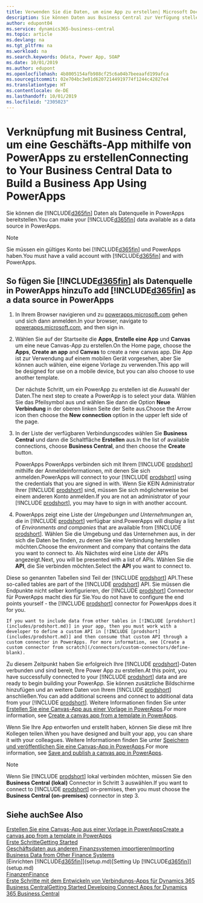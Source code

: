 ```yaml
---
title: Verwenden Sie die Daten, um eine App zu erstellen| Microsoft Docs
description: Sie können Daten aus Business Central zur Verfügung stellen und eine OData URL Ihrer Webdienste festlegen, um eine Geschäfts-App mithilfe von PowerApps zu erstellen.
author: edupont04
ms.service: dynamics365-business-central
ms.topic: article
ms.devlang: na
ms.tgt_pltfrm: na
ms.workload: na
ms.search.keywords: Odata, Power App, SOAP
ms.date: 10/01/2019
ms.author: edupont
ms.openlocfilehash: 4b8005154afb988cf25c6a04b7beeaafd199afca
ms.sourcegitcommit: 02e704bc3e01d62072144919774f1244c42827e4
ms.translationtype: HT
ms.contentlocale: de-DE
ms.lasthandoff: 10/01/2019
ms.locfileid: "2305023"
---
```

# <a name="connecting-to-your-business-central-data-to-build-a-business-app-using-powerapps"></a><span data-ttu-id="9792a-103">Verknüpfung mit Business Central, um eine Geschäfts-App mithilfe von PowerApps zu erstellen</span><span class="sxs-lookup"><span data-stu-id="9792a-103">Connecting to Your Business Central Data to Build a Business App Using PowerApps</span></span>
<span data-ttu-id="9792a-104">Sie können die [!INCLUDE[d365fin](includes/d365fin_md.md)] Daten als Datenquelle in PowerApps bereitstellen.</span><span class="sxs-lookup"><span data-stu-id="9792a-104">You can make your [!INCLUDE[d365fin](includes/d365fin_md.md)] data available as a data source in PowerApps.</span></span>  

> [!NOTE]  
>   <span data-ttu-id="9792a-105">Sie müssen ein gültiges Konto bei [!INCLUDE[d365fin](includes/d365fin_md.md)] und PowerApps haben.</span><span class="sxs-lookup"><span data-stu-id="9792a-105">You must have a valid account with [!INCLUDE[d365fin](includes/d365fin_md.md)] and with PowerApps.</span></span>  

## <a name="to-add-included365finincludesd365fin_mdmd-as-a-data-source-in-powerapps"></a><span data-ttu-id="9792a-106">So fügen Sie [!INCLUDE[d365fin](includes/d365fin_md.md)] als Datenquelle in PowerApps hinzu</span><span class="sxs-lookup"><span data-stu-id="9792a-106">To add [!INCLUDE[d365fin](includes/d365fin_md.md)] as a data source in PowerApps</span></span>
1. <span data-ttu-id="9792a-107">In Ihrem Browser navigieren und zu [powerapps.microsoft.com](https://powerapps.microsoft.com/en-us/) gehen und sich dann anmelden.</span><span class="sxs-lookup"><span data-stu-id="9792a-107">In your browser, navigate to [powerapps.microsoft.com](https://powerapps.microsoft.com/en-us/), and then sign in.</span></span>
2. <span data-ttu-id="9792a-108">Wählen Sie auf der Startseite die **Apps**, **Erstelle eine App** und **Canvas** um eine neue Canvas-App zu erstellen.</span><span class="sxs-lookup"><span data-stu-id="9792a-108">On the Home page, choose the **Apps**, **Create an app** and **Canvas** to create a new canvas app.</span></span> <span data-ttu-id="9792a-109">Die App ist zur Verwendung auf einem mobilen Gerät vorgesehen, aber Sie können auch wählen, eine eigene Vorlage zu verwenden.</span><span class="sxs-lookup"><span data-stu-id="9792a-109">This app will be designed for use on a mobile device, but you can also choose to use another template.</span></span>

    <span data-ttu-id="9792a-110">Der nächste Schritt, um ein PowerApp zu erstellen ist die Auswahl der Daten.</span><span class="sxs-lookup"><span data-stu-id="9792a-110">The next step to create a PowerApp is to select your data.</span></span> <span data-ttu-id="9792a-111">Wählen Sie das Pfeilsymbol aus und wählen Sie dann die Option **Neue Verbindung** in der oberen linken Seite der Seite aus.</span><span class="sxs-lookup"><span data-stu-id="9792a-111">Choose the Arrow icon then choose the **New connection** option in the upper left side of the page.</span></span>
3. <span data-ttu-id="9792a-112">In der Liste der verfügbaren Verbindungscodes wählen Sie **Business Central** und dann die Schaltfläche **Erstellen** aus.</span><span class="sxs-lookup"><span data-stu-id="9792a-112">In the list of available connections, choose **Business Central**, and then choose the **Create** button.</span></span>

    <span data-ttu-id="9792a-113">PowerApps PowerApps verbinden sich mit Ihrem [!INCLUDE [prodshort](includes/prodshort.md)] mithilfe der Anmeldeinformationen, mit denen Sie sich anmelden.</span><span class="sxs-lookup"><span data-stu-id="9792a-113">PowerApps will connect to your [!INCLUDE [prodshort](includes/prodshort.md)] using the credentials that you are signed in with.</span></span> <span data-ttu-id="9792a-114">Wenn Sie KEIN Administrator Ihrer [!INCLUDE [prodshort](includes/prodshort.md)] sind, müssen Sie sich möglicherweise bei einem anderen Konto anmelden.</span><span class="sxs-lookup"><span data-stu-id="9792a-114">If you are not an administrator of your [!INCLUDE [prodshort](includes/prodshort.md)], you may have to sign in with another account.</span></span>  

4.  <span data-ttu-id="9792a-115">PowerApps zeigt eine Liste der *Umgebungen und Unternehmungen* an, die in [!INCLUDE [prodshort](includes/prodshort.md)] verfügbar sind.</span><span class="sxs-lookup"><span data-stu-id="9792a-115">PowerApps will display a list of *Environments and companies* that are available from [!INCLUDE [prodshort](includes/prodshort.md)].</span></span> <span data-ttu-id="9792a-116">Wählen Sie die Umgebung und das Unternehmen aus, in der sich die Daten be finden, zu denen Sie eine Verbindung herstellen möchten.</span><span class="sxs-lookup"><span data-stu-id="9792a-116">Choose the environment and company that contains the data you want to connect to.</span></span> <span data-ttu-id="9792a-117">Als Nächstes wird eine Liste der APIs angezeigt.</span><span class="sxs-lookup"><span data-stu-id="9792a-117">Next, you will be presented with a list of APIs.</span></span> <span data-ttu-id="9792a-118">Wählen Sie die **API**, die Sie verbinden möchten.</span><span class="sxs-lookup"><span data-stu-id="9792a-118">Select the **API** you want to connect to.</span></span>

<span data-ttu-id="9792a-119">Diese so genannten Tabellen sind Teil der [!INCLUDE [prodshort](includes/prodshort.md)] API.</span><span class="sxs-lookup"><span data-stu-id="9792a-119">These so-called tables are part of the [!INCLUDE [prodshort](includes/prodshort.md)] API.</span></span> <span data-ttu-id="9792a-120">Sie müssen die Endpunkte nicht selber konfigurieren, der [!INCLUDE [prodshort](includes/prodshort.md)] Connector für PowerApps macht dies für Sie.</span><span class="sxs-lookup"><span data-stu-id="9792a-120">You do not have to configure the end points yourself - the [!INCLUDE [prodshort](includes/prodshort.md)] connector for PowerApps does it for you.</span></span>  

    If you want to include data from other tables in [!INCLUDE [prodshort](includes/prodshort.md)] in your app, then you must work with a developer to define a custom API in [!INCLUDE [prodshort](includes/prodshort.md)] and then consume that custom API through a custom connector in PowerApps. For more information, see [Create a custom connector from scratch](/connectors/custom-connectors/define-blank).  

<span data-ttu-id="9792a-121">Zu diesem Zeitpunkt haben Sie erfolgreich Ihre [!INCLUDE [prodshort](includes/prodshort.md)]-Daten verbunden und sind bereit, Ihre Power App zu erstellen.</span><span class="sxs-lookup"><span data-stu-id="9792a-121">At this point, you have successfully connected to your [!INCLUDE [prodshort](includes/prodshort.md)] data and are ready to begin building your PowerApp.</span></span> <span data-ttu-id="9792a-122">Sie können zusätzliche Bildschirme hinzufügen und an weitere Daten von Ihrem [!INCLUDE [prodshort](includes/prodshort.md)] anschließen.</span><span class="sxs-lookup"><span data-stu-id="9792a-122">You can add additional screens and connect to additional data from your [!INCLUDE [prodshort](includes/prodshort.md)].</span></span> <span data-ttu-id="9792a-123">Weitere Informationen finden Sie unter [Erstellen Sie eine Canvas-App aus einer Vorlage in PowerApps](/powerapps/maker/canvas-apps/get-started-test-drive).</span><span class="sxs-lookup"><span data-stu-id="9792a-123">For more information, see [Create a canvas app from a template in PowerApps](/powerapps/maker/canvas-apps/get-started-test-drive).</span></span>  

<span data-ttu-id="9792a-124">Wenn Sie Ihre App entworfen und erstellt haben, können Sie diese mit Ihre Kollegen teilen.</span><span class="sxs-lookup"><span data-stu-id="9792a-124">When you have designed and built your app, you can share it with your colleagues.</span></span> <span data-ttu-id="9792a-125">Weitere Informationen finden Sie unter [Speichern und veröffentlichen Sie eine Canvas-App in PowerApps](/powerapps/maker/canvas-apps/save-publish-app).</span><span class="sxs-lookup"><span data-stu-id="9792a-125">For more information, see [Save and publish a canvas app in PowerApps](/powerapps/maker/canvas-apps/save-publish-app).</span></span>  

> [!NOTE]
> <span data-ttu-id="9792a-126">Wenn Sie [!INCLUDE [prodshort](includes/prodshort.md)] lokal verbinden möchten, müssen Sie den **Business Central (lokal)** Connector in Schritt 3 auswählen.</span><span class="sxs-lookup"><span data-stu-id="9792a-126">If you want to connect to [!INCLUDE [prodshort](includes/prodshort.md)] on-premises, then you must choose the **Business Central (on-premises)** connector in step 3.</span></span>  

## <a name="see-also"></a><span data-ttu-id="9792a-127">Siehe auch</span><span class="sxs-lookup"><span data-stu-id="9792a-127">See Also</span></span>

[<span data-ttu-id="9792a-128">Erstellen Sie eine Canvas-App aus einer Vorlage in PowerApps</span><span class="sxs-lookup"><span data-stu-id="9792a-128">Create a canvas app from a template in PowerApps</span></span>](/powerapps/maker/canvas-apps/get-started-test-drive)  
[<span data-ttu-id="9792a-129">Erste Schritte</span><span class="sxs-lookup"><span data-stu-id="9792a-129">Getting Started</span></span>](product-get-started.md)  
[<span data-ttu-id="9792a-130">Geschäftsdaten aus anderen Finanzsystemen importieren</span><span class="sxs-lookup"><span data-stu-id="9792a-130">Importing Business Data from Other Finance Systems</span></span>](across-import-data-configuration-packages.md)  
<span data-ttu-id="9792a-131">[Einrichten [!INCLUDE[d365fin](includes/d365fin_md.md)]](setup.md)</span><span class="sxs-lookup"><span data-stu-id="9792a-131">[Setting Up [!INCLUDE[d365fin](includes/d365fin_md.md)]](setup.md)</span></span>  
[<span data-ttu-id="9792a-132">Finanzen</span><span class="sxs-lookup"><span data-stu-id="9792a-132">Finance</span></span>](finance.md)  
[<span data-ttu-id="9792a-133">Erste Schritte mit dem Entwickeln von Verbindungs-Apps für Dynamics 365 Business Central</span><span class="sxs-lookup"><span data-stu-id="9792a-133">Getting Started Developing Connect Apps for Dynamics 365 Business Central</span></span>](/dynamics365/business-central/dev-itpro/developer/devenv-develop-connect-apps)  
